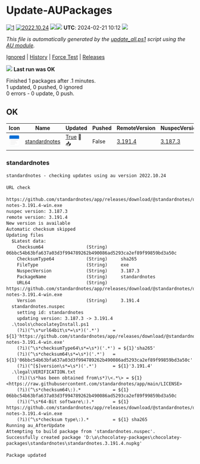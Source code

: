 # Update-AUPackages
[![1](https://img.shields.io/badge/AU%20packages-1-red.svg)](#ok)
[![2022.10.24](https://img.shields.io/badge/AU-2022.10.24-blue.svg)](https://www.powershellgallery.com/packages/AU)
[![](http://transparent-favicon.info/favicon.ico)](#)[![](http://transparent-favicon.info/favicon.ico)](#)
**UTC**: 2024-02-21 10:12 [![](http://transparent-favicon.info/favicon.ico)](#) [](https://github.com/)

_This file is automatically generated by the [update_all.ps1](https://github.com/majkinetor/au-packages-template/blob/master/update_all.ps1) script using the [AU module](https://github.com/majkinetor/au)._

[Ignored](#ignored) | [History](#update-history) | [Force Test](https://gist.github.com/) | [Releases](https://github.com//tags)

<img src='https://cdn.jsdelivr.net/gh/majkinetor/au@master/AU/Plugins/Report/r_ok.png' width='24'> **Last run was OK**

Finished 1 packages after .1 minutes.  
1 updated, 0 pushed, 0 ignored  
0 errors - 0 update, 0 push.  


## OK


|Icon|Name|Updated|Pushed|RemoteVersion|NuspecVersion|
|---|---|---|---|---|---|
|<img src="https://raw.githubusercontent.com/standardnotes/app/main/packages/desktop/build/icon/Icon-512x512.png" width="32" height="32"/>|[standardnotes](https://chocolatey.org/packages/standardnotes/3.191.4)|[True](#standardnotes) &#x1F538; &#x1F4E5;|False|[3.191.4](https://standardnotes.com)|[3.187.3](https://github.com/USERNAME/REPOSITORY-NAME/tree/master/automatic/standardnotes)|


### standardnotes



```
standardnotes - checking updates using au version 2022.10.24

URL check
  https://github.com/standardnotes/app/releases/download/@standardnotes/desktop@3.191.4/standard-notes-3.191.4-win.exe
nuspec version: 3.187.3
remote version: 3.191.4
New version is available
Automatic checksum skipped
Updating files
  $Latest data:
    Checksum64                (String)     06bbc54b63bfa637a03d3f994789262b490086ad5293ca2ef89f99859bd3a50c
    ChecksumType64            (String)     sha265
    FileType                  (String)     exe
    NuspecVersion             (String)     3.187.3
    PackageName               (String)     standardnotes
    URL64                     (String)     https://github.com/standardnotes/app/releases/download/@standardnotes/desktop@3.191.4/standard-notes-3.191.4-win.exe
    Version                   (String)     3.191.4
  standardnotes.nuspec
    setting id: standardnotes
    updating version: 3.187.3 -> 3.191.4
  .\tools\chocolateyInstall.ps1
    (?i)(^\s*url64bit\s*=\s*)('.*')     = ${1}'https://github.com/standardnotes/app/releases/download/@standardnotes/desktop@3.191.4/standard-notes-3.191.4-win.exe'
    (?i)(^\s*checksumType64\s*=\s*)('.*') = ${1}'sha265'
    (?i)(^\s*checksum64\s*=\s*)('.*')   = ${1}'06bbc54b63bfa637a03d3f994789262b490086ad5293ca2ef89f99859bd3a50c'
    (?i)(^[$]version\s*=\s*)('.*')      = ${1}'3.191.4'
  .\legal\VERIFICATION.txt
    (?i)(\s*has been obtained from\s*)\<.*\> = ${1}<https://raw.githubusercontent.com/standardnotes/app/main/LICENSE>
    (?i)(^\s*checksum64\:).*            = ${1} 06bbc54b63bfa637a03d3f994789262b490086ad5293ca2ef89f99859bd3a50c
    (?i)(^\s*64-Bit software\:).*       = ${1} https://github.com/standardnotes/app/releases/download/@standardnotes/desktop@3.191.4/standard-notes-3.191.4-win.exe
    (?i)(^\s*checksum type\:).*         = ${1} sha265
Running au_AfterUpdate
Attempting to build package from 'standardnotes.nuspec'.
Successfully created package 'D:\a\chocolatey-packages\chocolatey-packages\standardnotes\standardnotes.3.191.4.nupkg'

Package updated
```

